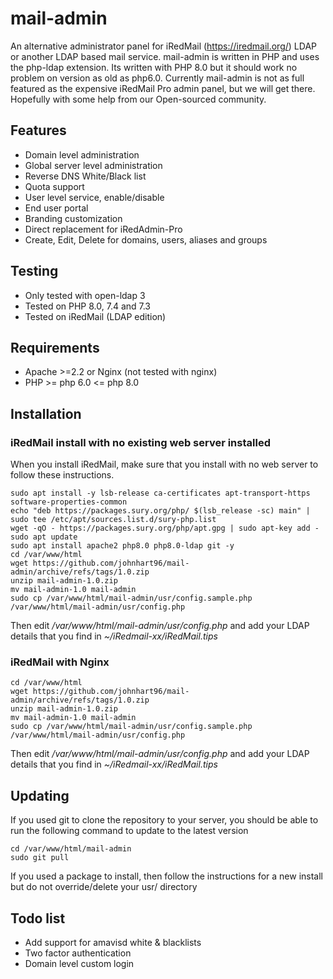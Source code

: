 # mail-admin
An alternative administrator panel for iRedMail (https://iredmail.org/) LDAP or another LDAP based mail service.
mail-admin is written in PHP and uses the php-ldap extension. Its written with PHP 8.0 but it should work no problem on version as old as php6.0. Currently mail-admin is not as full featured as the expensive iRedMail Pro admin panel, but we will get there. Hopefully with some help from our Open-sourced community.
## Features
* Domain level administration
* Global server level administration
* Reverse DNS White/Black list
* Quota support
* User level service, enable/disable
* End user portal
* Branding customization
* Direct replacement for iRedAdmin-Pro
* Create, Edit, Delete for domains, users, aliases and groups
## Testing
* Only tested with open-ldap 3
* Tested on PHP 8.0, 7.4 and 7.3
* Tested on iRedMail (LDAP edition)

## Requirements
* Apache >=2.2 or Nginx (not tested with nginx)
* PHP >= php 6.0 <= php 8.0

## Installation
### iRedMail install with no existing web server installed
When you install iRedMail, make sure that you install with no web server to follow these instructions.

    sudo apt install -y lsb-release ca-certificates apt-transport-https software-properties-common
    echo "deb https://packages.sury.org/php/ $(lsb_release -sc) main" | sudo tee /etc/apt/sources.list.d/sury-php.list
    wget -qO - https://packages.sury.org/php/apt.gpg | sudo apt-key add -
    sudo apt update
    sudo apt install apache2 php8.0 php8.0-ldap git -y
    cd /var/www/html
    wget https://github.com/johnhart96/mail-admin/archive/refs/tags/1.0.zip
    unzip mail-admin-1.0.zip
    mv mail-admin-1.0 mail-admin
    sudo cp /var/www/html/mail-admin/usr/config.sample.php /var/www/html/mail-admin/usr/config.php
 
 Then edit */var/www/html/mail-admin/usr/config.php* and add your LDAP details that you find in *~/iRedmail-xx/iRedMail.tips*
### iRedMail with Nginx
    cd /var/www/html
    wget https://github.com/johnhart96/mail-admin/archive/refs/tags/1.0.zip
    unzip mail-admin-1.0.zip
    mv mail-admin-1.0 mail-admin
    sudo cp /var/www/html/mail-admin/usr/config.sample.php /var/www/html/mail-admin/usr/config.php
 Then edit */var/www/html/mail-admin/usr/config.php* and add your LDAP details that you find in *~/iRedmail-xx/iRedMail.tips*
## Updating
If you used git to clone the repository to your server, you should be able to run the following command to update to the latest version
    
    cd /var/www/html/mail-admin
    sudo git pull

If you used a package to install, then follow the instructions for a new install but do not override/delete your usr/ directory

## Todo list
* Add support for amavisd white & blacklists
* Two factor authentication
* Domain level custom login